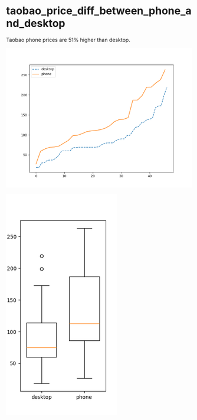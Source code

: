 # taobao_price_diff_between_phone_and_desktop

Taobao phone prices are 51% higher than desktop.

![](./line_plot.png)

![](./box_plot.png)
